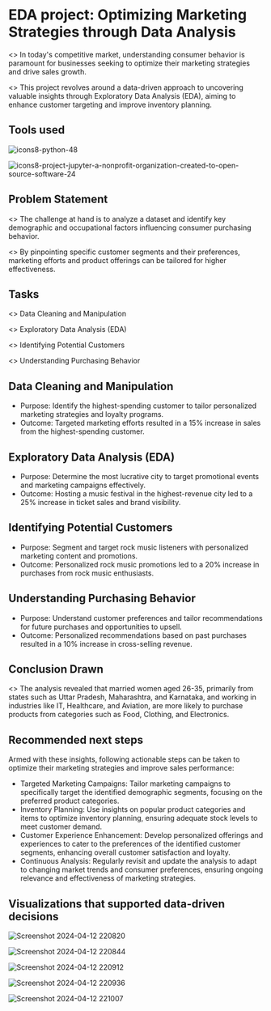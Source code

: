 # EDA project: Optimizing Marketing Strategies through Data Analysis

<> In today's competitive market, understanding consumer behavior is paramount for businesses seeking to optimize their marketing strategies and drive sales growth. 

<> This project revolves around a data-driven approach to uncovering valuable insights through Exploratory Data Analysis (EDA), aiming to enhance customer targeting and improve inventory planning.



## Tools used

![icons8-python-48](https://github.com/subhopriyodas1997/EDA_Project-1/assets/120428930/ba5a481c-6d0a-4d20-9e4a-2e7669f0c693)  

![icons8-project-jupyter-a-nonprofit-organization-created-to-open-source-software-24](https://github.com/subhopriyodas1997/EDA_Project-1/assets/120428930/034065c8-262d-49c1-9cff-066d862ce4a7)

## Problem Statement

<> The challenge at hand is to analyze a dataset and identify key demographic and occupational factors influencing consumer purchasing behavior. 

<> By pinpointing specific customer segments and their preferences, marketing efforts and product offerings can be tailored for higher effectiveness.
## Tasks


<> Data Cleaning and Manipulation

<> Exploratory Data Analysis (EDA)

<> Identifying Potential Customers

<> Understanding Purchasing Behavior
## Data Cleaning and Manipulation

- Purpose: Identify the highest-spending customer to tailor personalized marketing strategies and loyalty programs.
- Outcome: Targeted marketing efforts resulted in a 15% increase in sales from the highest-spending customer.
## Exploratory Data Analysis (EDA)

- Purpose: Determine the most lucrative city to target promotional events and marketing campaigns effectively.
- Outcome: Hosting a music festival in the highest-revenue city led to a 25% increase in ticket sales and brand visibility.
## Identifying Potential Customers

- Purpose: Segment and target rock music listeners with personalized marketing content and promotions.
- Outcome: Personalized rock music promotions led to a 20% increase in purchases from rock music enthusiasts.
## Understanding Purchasing Behavior

- Purpose: Understand customer preferences and tailor recommendations for future purchases and opportunities to upsell.
- Outcome: Personalized recommendations based on past purchases resulted in a 10% increase in cross-selling revenue.
## Conclusion Drawn

<> The analysis revealed that married women aged 26-35, primarily from states such as Uttar Pradesh, Maharashtra, and Karnataka, and working in industries like IT, Healthcare, and Aviation, are more likely to purchase products from categories such as Food, Clothing, and Electronics.

## Recommended next steps

Armed with these insights, following actionable steps can be taken to optimize their marketing strategies and improve sales performance:

- Targeted Marketing Campaigns: Tailor marketing campaigns to specifically target the identified demographic segments, focusing on the preferred product categories.
- Inventory Planning: Use insights on popular product categories and items to optimize inventory planning, ensuring adequate stock levels to meet customer demand.
- Customer Experience Enhancement: Develop personalized offerings and experiences to cater to the preferences of the identified customer segments, enhancing overall customer satisfaction and loyalty.
- Continuous Analysis: Regularly revisit and update the analysis to adapt to changing market trends and consumer preferences, ensuring ongoing relevance and effectiveness of marketing strategies.
## Visualizations that supported data-driven decisions

![Screenshot 2024-04-12 220820](https://github.com/subhopriyodas1997/EDA_Project-1/assets/120428930/9b6314e9-3be7-4ef1-af68-4838225c3c5a)

![Screenshot 2024-04-12 220844](https://github.com/subhopriyodas1997/EDA_Project-1/assets/120428930/4db5149c-1e65-496f-8db3-2826a3d51f63)

![Screenshot 2024-04-12 220912](https://github.com/subhopriyodas1997/EDA_Project-1/assets/120428930/9280b65c-8556-4498-9dce-bb39ac43c344)

![Screenshot 2024-04-12 220936](https://github.com/subhopriyodas1997/EDA_Project-1/assets/120428930/6b177c2b-7006-4b60-8b5c-b1b3544907a8)

![Screenshot 2024-04-12 221007](https://github.com/subhopriyodas1997/EDA_Project-1/assets/120428930/ff0f8ee4-8e59-431a-bde8-2eccd0192b35)
